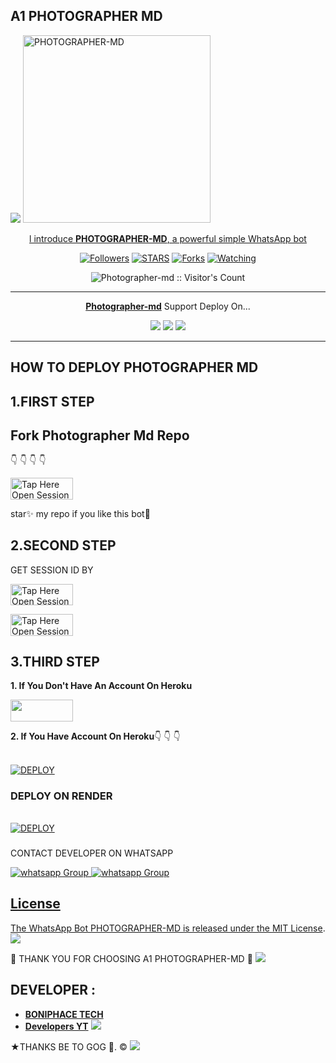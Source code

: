 ## A1 PHOTOGRAPHER MD
 <a href="https://github.com/DenverCoder1/readme-typing-svg"><img src="https://readme-typing-svg.herokuapp.com?font=Time+New+Roman&color=red&size=25&center=true&vCenter=true&width=600&height=100&lines=I'm+Photographer+md+Created+by+Photographer.&heart;++;Self-taught+Back-Created+By,;Ibrahim+Adams+Am+The,;Best+Is+Bot+For+You+To,;Deploy..<3"></a>
 <a href="https://telegra.ph/file/9ad400f38bbba04bbea3c.jpg">
 <img alt="PHOTOGRAPHER-MD" height="300" src="https://telegra.ph/file/9ad400f38bbba04bbea3c.jpg">
  
</h1> 
<p align="center">l introduce <b>PHOTOGRAPHER-MD</b>, a powerful simple WhatsApp bot </p>

</p>
  <p align="center">
<a href="https://github.com/Boniphace1?tab=followers"><img title="Followers" src="https://img.shields.io/github/followers/Boniphace1?label=Followers&style=social"></a>
<a href="https://github.com/Boniphace1/photographer-md/stargazers/"><img title="STARS" src="https://img.shields.io/github/stars/Boniphace1/photographer-md?&style=social"></a>
<a href="https://github.com/Boniphace1/photographer-md/network/members"><img title="Forks" src="https://img.shields.io/github/forks/Boniphace1/photographer-md?style=social"></a>
<a href="https://github.com/Boniphace1/photographer-md/watchers"><img title="Watching" src="https://img.shields.io/github/watchers/Boniphace1/photographer-md?label=Watching&style=social"></a>

</p>
<p align="center"><img src="https://profile-counter.glitch.me/{Boniphace1}/count.svg" alt="Photographer-md :: Visitor's Count"/></p>

---

<p align="center">
  <a href="https://github.com/Boniphace1/Photographer-md"><b>Photographer-md</b></a> Support Deploy On...
</p>

<p align="center">
  <a href="https://github.com/Boniphace1/Photographer-Md/blob/main/temp/deploy-on-vps.md"><img src="https://img.shields.io/badge/self hosting-3d1513?style=for-the-badge&logo=serverless&logoColor=FD5750"></a>
  <a href="https://dashboard.heroku.com/new?template=https://github.com/Boniphace1/PHOTOGRAPHER-MD/tree/main"><img src="https://img.shields.io/badge/heroku-9d7acc?style=for-the-badge&logo=heroku&logoColor=430098"></a>
  <a href="https://youtu.be/izoxfW3anrU"><img src="https://img.shields.io/badge/CodeSpace-green?colorA=%23ff000&colorB=%23017e40&style=for-the-badge&logo=git&logoColor=white"></a>
</p>



    
 
 



---





## HOW TO DEPLOY PHOTOGRAPHER MD


## 1.FIRST STEP 
## Fork Photographer Md Repo
👇 👇  👇 👇

<a href="https://github.com/Boniphace1/PHOTOGRAPHER-MD/fork"><img title="Tap Here Open Session Site" src="https://img.shields.io/badge/FORK THIS REPO-h?color=orange&style=for-the-badge&logo=msi" width="100" height="34.45"/></a></p>

star✨ my repo if you like this bot🤖


## 2.SECOND STEP 


 GET SESSION ID BY 

<a href="https://king-photographer-42acb2674b39.herokuapp.com/qr"><img title="Tap Here Open Session Site" src="https://img.shields.io/badge/QR CODE-h?color=orange&style=for-the-badge&logo=msi" width="100" height="34.45"/></a></p>
 
<a href="https://king-photographer-42acb2674b39.herokuapp.com/"><img title="Tap Here Open Session Site" src="https://img.shields.io/badge/PAIRING CODE-h?color=orange&style=for-the-badge&logo=msi" width="100" height="34.45"/></a></p>


## 3.THIRD STEP 
**1. If You Don't Have An Account On Heroku**

<a href="https://signup.heroku.com">
 <img src="https://img.shields.io/badge/Create%20Now-orange?style=for-the-badge&logo=heroku" width="100" height="34.45"/></a></p>

**2. If You Have Account On Heroku**👇 👇 👇

   <br>
    <a href='https://dashboard.heroku.com/new?template=https://github.com/Boniphace1/PHOTOGRAPHER-MD' target="_blank"><img alt='DEPLOY' src='https://img.shields.io/badge/-DEPLOY-orange?style=for-the-badge&logo=heroku&logoColor=white'/></a>


### DEPLOY ON RENDER

   <br>
    <a href='https://dashboard.render.com/select-repo?type=web' target="_blank"><img alt='DEPLOY' src='https://img.shields.io/badge/-DEPLOY-orange?style=for-the-badge&logo=render&logoColor=white'/></a>


   ###

CONTACT DEVELOPER ON WHATSAPP 

<a href="https://wa.link/4d9cpj" target="_blank">
    <img alt="whatsapp Group" src="https://img.shields.io/badge/photographer tech contact -25D366?style=for-the-badge&logo=whatsapp&logoColor=white" />


  
 
<a href="https://whatsapp.com/channel/0029VaiMm7d4yltT51HS1T1G" target="_blank">
    <img alt="whatsapp Group" src="https://img.shields.io/badge/PHOTOGRAPHER_TECH  CHANNEL -25D366?style=for-the-badge&logo=whatsapp&logoColor=white" />
 

## License

The WhatsApp Bot PHOTOGRAPHER-MD is released under the [MIT License](https://opensource.org/licenses/MIT).
<a><img src='https://i.imgur.com/LyHic3i.gif'/></a>

🌟 THANK YOU FOR CHOOSING A1 PHOTOGRAPHER-MD 🌟
<a><img src='https://i.imgur.com/LyHic3i.gif'/></a>

## DEVELOPER :

- [**BONIPHACE TECH**](https://github.com/boniphace478)
- [**Developers YT**](https://youtube.com/@anthonyboniphace?si=86VHGM7BZ4Q_OQYO)
 <a><img src='https://i.imgur.com/LyHic3i.gif'/></a>
 
★THANKS BE TO GOG 🙏. ©
<a><img src='https://i.imgur.com/LyHic3i.gif'/></a>

     

